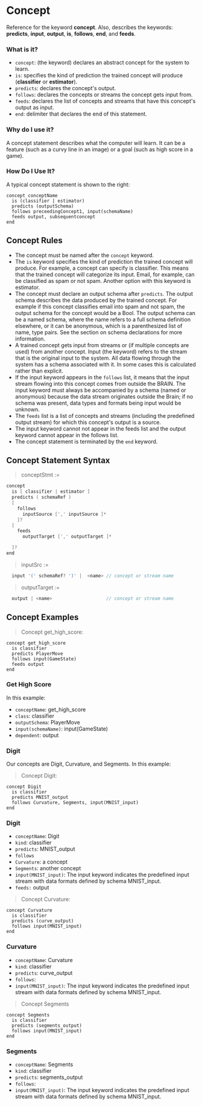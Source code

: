 # Concept

Reference for the keyword **concept**. Also, describes the keywords: **predicts**, **input**, **output**, **is**, **follows**, **end**, and **feeds**.

### What is it?

* `concept`: (the keyword) declares an abstract concept for the system to learn.
* `is`: specifies the kind of prediction the trained concept will produce (**classifier** or **estimator**).
* `predicts`: declares the concept's output.
* `follows`: declares the concepts or streams the concept gets input from.
* `feeds`: declares the list of concepts and streams that have this concept's output as input.
* `end`: delimiter that declares the end of this statement.

### Why do I use it?

A concept statement describes what the computer will learn. It can be a feature (such as a curvy line in an image) or a goal (such as high score in a game).

### How Do I Use It?

A typical concept statement is shown to the right:

```inkling
concept conceptName
  is (classifier | estimator)
  predicts (outputSchema)
  follows preceedingConcept1, input(schemaName)
  feeds output, subsequentconcept
end
```

## Concept Rules

* The concept must be named after the `concept` keyword.
* The `is` keyword specifies the kind of prediction the trained concept will produce. For example, a concept can specify is classifier. This means that the trained concept will categorize its input. Email, for example, can be classified as spam or not spam. Another option with this keyword is estimator.
* The concept must declare an output schema after `predicts`. The output schema describes the data produced by the trained concept. For example if this concept classifies email into spam and not spam, the output schema for the concept would be a Bool. The output schema can be a named schema, where the name refers to a full schema definition elsewhere, or it can be anonymous, which is a parenthesized list of name, type pairs. See the section on schema declarations for more information.
* A trained concept gets input from streams or (if multiple concepts are used) from another concept. Input (the keyword) refers to the stream that is the original input to the system. All data flowing through the system has a schema associated with it. In some cases this is calculated rather than explicit.
* If the input keyword appears in the `follows` list, it means that the input stream flowing into this concept comes from outside the BRAIN. The input keyword must always be accompanied by a schema (named or anonymous) because the data stream originates outside the Brain; if no schema was present, data types and formats being input would be unknown.
* The `feeds` list is a list of concepts and streams (including the predefined output stream) for which this concept's output is a source.
* The input keyword cannot not appear in the feeds list and the output keyword cannot appear in the follows list.
* The concept statement is terminated by the `end` keyword.

## Concept Statement Syntax

> conceptStmt :=

```c
concept
  is [ classifier | estimator ]
  predicts ( schemaRef )
  [
    follows
      inputSource [',' inputSource ]*
    ]?
  [
    feeds
      outputTarget [',' outputTarget ]*

  ]?
end
```

> inputSrc :=

```c
  input '(' schemaRef? ')' |  <name> // concept or stream name
```

> outputTarget :=

```c
  output | <name>                    // concept or stream name
```

## Concept Examples

> Concept get_high_score:

```inkling
concept get_high_score
  is classifier
  predicts PlayerMove
  follows input(GameState)
  feeds output
end
```

### Get High Score

In this example:

* `conceptName`: get_high_score
* `class`: classifier
* `outputSchema`: PlayerMove
* `input(schemaName)`: input(GameState)
* `dependent`: output

### Digit

Our concepts are Digit, Curvature, and Segments. In this example:

> Concept Digit:

```inkling
concept Digit
  is classifier
  predicts MNIST_output
  follows Curvature, Segments, input(MNIST_input)
end
```

### Digit
* `conceptName`: Digit
* `kind`: classifier
* `predicts`: MNIST_output
* `follows`
* `Curvature`: a concept
* `Segments`: another concept
* `input(MNIST_input)`: The input keyword indicates the predefined input    stream with data formats defined by schema MNIST_input.
* `feeds:` output

> Concept Curvature:

```inkling
concept Curvature
  is classifier
  predicts (curve_output)
  follows input(MNIST_input)
end
```

### Curvature
* `conceptName`: Curvature
* `kind`: classifier
* `predicts`: curve_output
* `follows`:
* `input(MNIST_input)`: The input keyword indicates the predefined input    stream with data formats defined by schema MNIST_input.

> Concept Segments

```inkling
concept Segments
  is classifier
  predicts (segments_output)
  follows input(MNIST_input)
end
```

### Segments
* `conceptName`: Segments
* `kind`: classifier
* `predicts`: segments_output
* `follows`:
* `input(MNIST_input)`: The input keyword indicates the predefined input    stream with data formats defined by schema MNIST_input.
